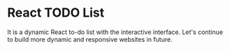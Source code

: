 # React TODO List 
It is a dynamic React to-do list with the interactive interface. Let's continue to build more dynamic and responsive websites in future.
